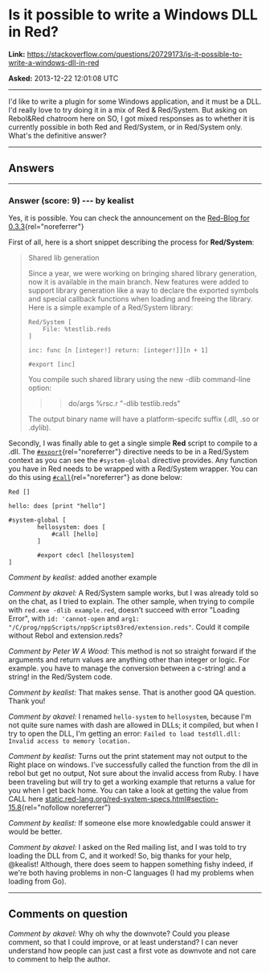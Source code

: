 # Is it possible to write a Windows DLL in Red?

**Link:**
<https://stackoverflow.com/questions/20729173/is-it-possible-to-write-a-windows-dll-in-red>

**Asked:** 2013-12-22 12:01:08 UTC

------------------------------------------------------------------------

I\'d like to write a plugin for some Windows application, and it must be
a DLL. I\'d really love to try doing it in a mix of Red & Red/System.
But asking on Rebol&Red chatroom here on SO, I got mixed responses as to
whether it is currently possible in both Red and Red/System, or in
Red/System only. What\'s the definitive answer?

------------------------------------------------------------------------

## Answers

------------------------------------------------------------------------

### Answer (score: 9) --- by kealist

Yes, it is possible. You can check the announcement on the [Red-Blog for
0.3.3](http://www.red-lang.org/2013/08/033-released-shared-libraries-and.html){rel="noreferrer"}

First of all, here is a short snippet describing the process for
**Red/System**:

> Shared lib generation
>
> Since a year, we were working on bringing shared library generation,
> now it is available in the main branch. New features were added to
> support library generation like a way to declare the exported symbols
> and special callback functions when loading and freeing the library.
> Here is a simple example of a Red/System library:
>
>     Red/System [
>         File: %testlib.reds
>     ]
>
>     inc: func [n [integer!] return: [integer!]][n + 1] 
>
>     #export [inc]
>
> You compile such shared library using the new -dlib command-line
> option:
>
> > > do/args %rsc.r \"-dlib testlib.reds\"
>
> The output binary name will have a platform-specifc suffix (.dll, .so
> or .dylib).

Secondly, I was finally able to get a single simple **Red** script to
compile to a .dll. The
[`#export`](http://static.red-lang.org/red-system-specs.html#section-15.9){rel="noreferrer"}
directive needs to be in a Red/System context as you can see the
`#system-global` directive provides. Any function you have in Red needs
to be wrapped with a Red/System wrapper. You can do this using
[`#call`](http://static.red-lang.org/red-system-specs.html#section-15.8){rel="noreferrer"}
as done below:

    Red []    

    hello: does [print "hello"]    

    #system-global [
            hellosystem: does [
                #call [hello]
            ]    

            #export cdecl [hellosystem]
    ]

*Comment by kealist:* added another example

*Comment by akavel:* A Red/System sample works, but I was already told
so on the chat, as I tried to explain. The other sample, when trying to
compile with `red.exe -dlib example.red`, doesn\'t succeed with error
\"Loading Error\", with `id: 'cannot-open` and
`arg1: "/C/prog/nppScripts/nppScripts03red/extension.reds"`. Could it
compile without Rebol and extension.reds?

*Comment by Peter W A Wood:* This method is not so straight forward if
the arguments and return values are anything other than integer or
logic. For example. you have to manage the conversion between a
c-string! and a string! in the Red/System code.

*Comment by kealist:* That makes sense. That is another good QA
question. Thank you!

*Comment by akavel:* I renamed `hello-system` to `hellosystem`, because
I\'m not quite sure names with dash are allowed in DLLs; it compiled,
but when I try to open the DLL, I\'m getting an error:
`Failed to load testdll.dll: Invalid access to memory location.`

*Comment by kealist:* Turns out the print statement may not output to
the Right place on windows. I\'ve successfully called the function from
the dll in rebol but get no output, Not sure about the invalid access
from Ruby. I have been traveling but will try to get a working example
that returns a value for you when I get back home. You can take a look
at getting the value from CALL here
[static.red-lang.org/red-system-specs.html#section-15.8](http://static.red-lang.org/red-system-specs.html#section-15.8){rel="nofollow noreferrer"}

*Comment by kealist:* If someone else more knowledgable could answer it
would be better.

*Comment by akavel:* I asked on the Red mailing list, and I was told to
try loading the DLL from C, and it worked! So, big thanks for your help,
\@kealist! Although, there does seem to happen something fishy indeed,
if we\'re both having problems in non-C languages (I had my problems
when loading from Go).

------------------------------------------------------------------------

## Comments on question

*Comment by akavel:* Why oh why the downvote? Could you please comment,
so that I could improve, or at least understand? I can never understand
how people can just cast a first vote as downvote and not care to
comment to help the author.
